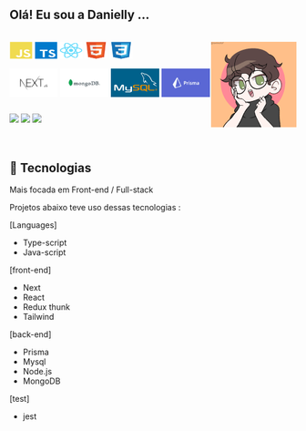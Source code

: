 
 ## Olá! Eu sou a Danielly ...
<div style="display: inline_block"><br>
  <img align="center" alt="Danie-Js" height="30" width="40" src="https://raw.githubusercontent.com/devicons/devicon/master/icons/javascript/javascript-plain.svg">
  <img align="center" alt="Danie-Ts" height="30" width="40" src="https://raw.githubusercontent.com/devicons/devicon/master/icons/typescript/typescript-plain.svg">
  <img align="center" alt="Danie-React" height="30" width="40" src="https://raw.githubusercontent.com/devicons/devicon/master/icons/react/react-original.svg">
  <img align="center" alt="Danie-HTML" height="30" width="40" src="https://raw.githubusercontent.com/devicons/devicon/master/icons/html5/html5-original.svg">
  <img align="center" alt="Danie-CSS" height="30" width="40" src="https://raw.githubusercontent.com/devicons/devicon/master/icons/css3/css3-original.svg">   
  <img align="right" alt="Rafa-yoda"   height="150" width="150" src="./imgs/eu.gif">
</div>

<div style="display: inline_block">
<br>
  <img align="center" alt="Danie-Next" height="50" width="85"src="./imgs/next.png">
  <img align="center" alt="Danie-Mongodb" height="50" width="85"src="./imgs/mongodb.png">
  <img align="center" alt="Danie-Mysql" height="50" width="85"src="./imgs/mysql.png">
  <img align="center" alt="Danie-Prisma" height="50" width="85"src="./imgs/prisma.png">

</div>

 ## 
<div>
  <!----
  <a href="CHANEL_LINK" target="_blank"><img src="https://img.shields.io/badge/Discord-7289DA?style=for-the-badge&logo=discord&logoColor=white" target="_blank"></a> 
 	<a href="tel:+xxxxxx" target="_blank"><img src="https://img.shields.io/badge/WhatsApp-25D366?style=for-the-badge&logo=whatsapp&logoColor=white" target="_blank"></a>
  <a href="https://www.youtube.com/channel/CHANEL_NAME" target="_blank"><img src="https://img.shields.io/badge/YouTube-FF0000?style=for-the-badge&logo=youtube&logoColor=white" target="_blank"></a>
  -->
  <a href="https://instagram.com/_danie,rosa" target="_blank"><img src="https://img.shields.io/badge/-Instagram-%23E4405F?style=for-the-badge&logo=instagram&logoColor=white" target="_blank"></a>
  <a href = "mailto:daniellymoreira30@gmail.com"><img src="https://img.shields.io/badge/-Gmail-%23333?style=for-the-badge&logo=gmail&logoColor=white" target="_blank"></a>
  <a href="https://www.linkedin.com/in/danie-dev/" target="_blank"><img src="https://img.shields.io/badge/-LinkedIn-%230077B5?style=for-the-badge&logo=linkedin&logoColor=white" target="_blank"></a> 

</div>
<br><br>

 ##  🚀 Tecnologias


Mais focada em Front-end / Full-stack

Projetos abaixo teve uso dessas tecnologias :

[Languages]
- Type-script
- Java-script 

[front-end]
- Next
- React
- Redux thunk
- Tailwind

[back-end] 
- Prisma
- Mysql
- Node.js
- MongoDB

[test]
- jest

<!-- 
___
## 💻 Projetos
<p > click no link para achar sua pagina </p>

- [Next-13-FullStack ](https://github.com/dany679/TmdbWebSite)
- [Tmdb-react ](https://github.com/dany679/TmdbWebSite)
- [Netflix-react ](https://github.com/dany679/Netflix-React)
- [Memories-Mern-Redux ](https://github.com/dany679/Memories-Mern-React-Redux)
- [Whatssap-react-Next ](https://github.com/dany679/Whatssap-Next-React-) -->

